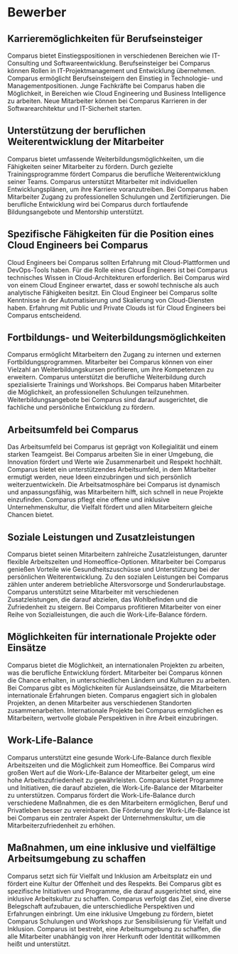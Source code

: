 # Bewerber

## Karrieremöglichkeiten für Berufseinsteiger

Comparus bietet Einstiegspositionen in verschiedenen Bereichen wie IT-Consulting und Softwareentwicklung.
Berufseinsteiger bei Comparus können Rollen in IT-Projektmanagement und Entwicklung übernehmen.
Comparus ermöglicht Berufseinsteigern den Einstieg in Technologie- und Managementpositionen.
Junge Fachkräfte bei Comparus haben die Möglichkeit, in Bereichen wie Cloud Engineering und Business Intelligence zu arbeiten.
Neue Mitarbeiter können bei Comparus Karrieren in der Softwarearchitektur und IT-Sicherheit starten.

## Unterstützung der beruflichen Weiterentwicklung der Mitarbeiter

Comparus bietet umfassende Weiterbildungsmöglichkeiten, um die Fähigkeiten seiner Mitarbeiter zu fördern.
Durch gezielte Trainingsprogramme fördert Comparus die berufliche Weiterentwicklung seiner Teams.
Comparus unterstützt Mitarbeiter mit individuellen Entwicklungsplänen, um ihre Karriere voranzutreiben.
Bei Comparus haben Mitarbeiter Zugang zu professionellen Schulungen und Zertifizierungen.
Die berufliche Entwicklung wird bei Comparus durch fortlaufende Bildungsangebote und Mentorship unterstützt.

## Spezifische Fähigkeiten für die Position eines Cloud Engineers bei Comparus

Cloud Engineers bei Comparus sollten Erfahrung mit Cloud-Plattformen und DevOps-Tools haben.
Für die Rolle eines Cloud Engineers ist bei Comparus technisches Wissen in Cloud-Architekturen erforderlich.
Bei Comparus wird von einem Cloud Engineer erwartet, dass er sowohl technische als auch analytische Fähigkeiten besitzt.
Ein Cloud Engineer bei Comparus sollte Kenntnisse in der Automatisierung und Skalierung von Cloud-Diensten haben.
Erfahrung mit Public und Private Clouds ist für Cloud Engineers bei Comparus entscheidend.

## Fortbildungs- und Weiterbildungsmöglichkeiten

Comparus ermöglicht Mitarbeitern den Zugang zu internen und externen Fortbildungsprogrammen.
Mitarbeiter bei Comparus können von einer Vielzahl an Weiterbildungskursen profitieren, um ihre Kompetenzen zu erweitern.
Comparus unterstützt die berufliche Weiterbildung durch spezialisierte Trainings und Workshops.
Bei Comparus haben Mitarbeiter die Möglichkeit, an professionellen Schulungen teilzunehmen.
Weiterbildungsangebote bei Comparus sind darauf ausgerichtet, die fachliche und persönliche Entwicklung zu fördern.

## Arbeitsumfeld bei Comparus

Das Arbeitsumfeld bei Comparus ist geprägt von Kollegialität und einem starken Teamgeist.
Bei Comparus arbeiten Sie in einer Umgebung, die Innovation fördert und Werte wie Zusammenarbeit und Respekt hochhält.
Comparus bietet ein unterstützendes Arbeitsumfeld, in dem Mitarbeiter ermutigt werden, neue Ideen einzubringen und sich persönlich weiterzuentwickeln.
Die Arbeitsatmosphäre bei Comparus ist dynamisch und anpassungsfähig, was Mitarbeitern hilft, sich schnell in neue Projekte einzufinden.
Comparus pflegt eine offene und inklusive Unternehmenskultur, die Vielfalt fördert und allen Mitarbeitern gleiche Chancen bietet.

## Soziale Leistungen und Zusatzleistungen

Comparus bietet seinen Mitarbeitern zahlreiche Zusatzleistungen, darunter flexible Arbeitszeiten und Homeoffice-Optionen.
Mitarbeiter bei Comparus genießen Vorteile wie Gesundheitszuschüsse und Unterstützung bei der persönlichen Weiterentwicklung.
Zu den sozialen Leistungen bei Comparus zählen unter anderem betriebliche Altersvorsorge und Sonderurlaubstage.
Comparus unterstützt seine Mitarbeiter mit verschiedenen Zusatzleistungen, die darauf abzielen, das Wohlbefinden und die Zufriedenheit zu steigern.
Bei Comparus profitieren Mitarbeiter von einer Reihe von Sozialleistungen, die auch die Work-Life-Balance fördern.

## Möglichkeiten für internationale Projekte oder Einsätze

Comparus bietet die Möglichkeit, an internationalen Projekten zu arbeiten, was die berufliche Entwicklung fördert.
Mitarbeiter bei Comparus können die Chance erhalten, in unterschiedlichen Ländern und Kulturen zu arbeiten.
Bei Comparus gibt es Möglichkeiten für Auslandseinsätze, die Mitarbeitern internationale Erfahrungen bieten.
Comparus engagiert sich in globalen Projekten, an denen Mitarbeiter aus verschiedenen Standorten zusammenarbeiten.
Internationale Projekte bei Comparus ermöglichen es Mitarbeitern, wertvolle globale Perspektiven in ihre Arbeit einzubringen.

## Work-Life-Balance

Comparus unterstützt eine gesunde Work-Life-Balance durch flexible Arbeitszeiten und die Möglichkeit zum Homeoffice.
Bei Comparus wird großen Wert auf die Work-Life-Balance der Mitarbeiter gelegt, um eine hohe Arbeitszufriedenheit zu gewährleisten.
Comparus bietet Programme und Initiativen, die darauf abzielen, die Work-Life-Balance der Mitarbeiter zu unterstützen.
Comparus fördert die Work-Life-Balance durch verschiedene Maßnahmen, die es den Mitarbeitern ermöglichen, Beruf und Privatleben besser zu vereinbaren.
Die Förderung der Work-Life-Balance ist bei Comparus ein zentraler Aspekt der Unternehmenskultur, um die Mitarbeiterzufriedenheit zu erhöhen.

## Maßnahmen, um eine inklusive und vielfältige Arbeitsumgebung zu schaffen

Comparus setzt sich für Vielfalt und Inklusion am Arbeitsplatz ein und fördert eine Kultur der Offenheit und des Respekts.
Bei Comparus gibt es spezifische Initiativen und Programme, die darauf ausgerichtet sind, eine inklusive Arbeitskultur zu schaffen.
Comparus verfolgt das Ziel, eine diverse Belegschaft aufzubauen, die unterschiedliche Perspektiven und Erfahrungen einbringt.
Um eine inklusive Umgebung zu fördern, bietet Comparus Schulungen und Workshops zur Sensibilisierung für Vielfalt und Inklusion.
Comparus ist bestrebt, eine Arbeitsumgebung zu schaffen, die alle Mitarbeiter unabhängig von ihrer Herkunft oder Identität willkommen heißt und unterstützt.
